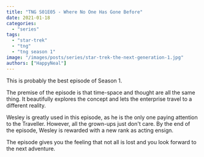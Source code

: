 ```yaml
---
title: "TNG S01E05 - Where No One Has Gone Before"
date: 2021-01-18
categories: 
  - "series"
tags: 
  - "star-trek"
  - "tng"
  - "tng season 1"
image: "/images/posts/series/star-trek-the-next-generation-1.jpg"
authors: ["HappyNeal"]
---
```


This is probably the best episode of Season 1.

The premise of the episode is that time-space and thought are all the same thing. It beautifully explores the concept and lets the enterprise travel to a different reality.

Wesley is greatly used in this episode, as he is the only one paying attention to the Traveller. However, all the grown-ups just don't care. By the end of the episode, Wesley is rewarded with a new rank as acting ensign.

The episode gives you the feeling that not all is lost and you look forward to the next adventure.
